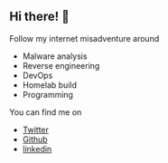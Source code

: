 ## Hi there! 👋

Follow my internet misadventure around

- Malware analysis
- Reverse engineering
- DevOps
- Homelab build
- Programming


You can find me on

- [Twitter](https://twitter.com/y0ug)
- [Github](https://github.com/y0ug)
- [linkedin](https://www.linkedin.com/in/caronhugo/)
